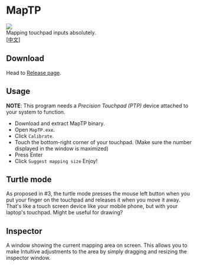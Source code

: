 # MapTP
![](/assets/logo.png)<br>
Mapping touchpad inputs absolutely.  
\[[中文](/README_zh.md)\]

## Download
Head to [Release page](https://github.com/lingrottin/MapTP/releases/latest).

## Usage
**NOTE**: This program needs a *Precision Touchpad (PTP)* device attached to your system to function.
* Download and extract MapTP binary.
* Open `MapTP.exe`.
* Click `Calibrate`.
* Touch the bottom-right corner of your touchpad. (Make sure the number displayed in the window is maximized)
* Press Enter
* Click `Suggest mapping size`
Enjoy!

## Turtle mode
As proposed in #3, the turtle mode presses the mouse left button when you put your finger on the touchpad and releases it when you move it away. That's like a touch screen device like your mobile phone, but with your laptop's touchpad. Might be useful for drawing?

## Inspector
A window showing the current mapping area on screen. This allows you to make Intuitive adjustments to the area by simply dragging and resizing the inspector window.